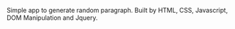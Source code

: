 Simple app to generate random paragraph. 
Built by HTML, CSS, Javascript, DOM Manipulation and Jquery.